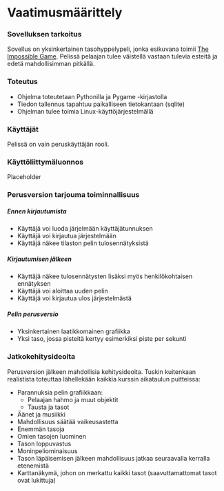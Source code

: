 # Vaatimusmäärittely

### Sovelluksen tarkoitus

Sovellus on yksinkertainen tasohyppelypeli, jonka esikuvana toimii [The Impossible Game](https://impossible.game/). Pelissä pelaajan tulee väistellä vastaan tulevia esteitä ja edetä mahdollisimman pitkällä.

### Toteutus

- Ohjelma toteutetaan Pythonilla ja Pygame -kirjastolla
- Tiedon tallennus tapahtuu paikalliseen tietokantaan (sqlite)
- Ohjelman tulee toimia Linux-käyttöjärjestelmällä

### Käyttäjät

Pelissä on vain peruskäyttäjän rooli.

### Käyttöliittymäluonnos

Placeholder

### Perusversion tarjouma toiminnallisuus

##### Ennen kirjautumista

- Käyttäjä voi luoda järjelmään käyttäjätunnuksen
- Käyttäjä voi kirjautua järjestelmään
- Käyttäjä näkee tilaston pelin tulosennätyksistä

##### Kirjautumisen jälkeen

- Käyttäjä näkee tulosennätysten lisäksi myös henkilökohtaisen ennätyksen
- Käyttäjä voi aloittaa uuden pelin
- Käyttäjä voi kirjautua ulos järjestelmästä

##### Pelin perusversio

- Yksinkertainen laatikkomainen grafiikka
- Yksi taso, jossa pisteitä kertyy esimerkiksi piste per sekunti

### Jatkokehitysideoita
Perusversion jälkeen mahdollisia kehitysideoita. Tuskin kuitenkaan realistista toteuttaa lähellekään kaikkia kurssin aikataulun puitteissa:

- Parannuksia pelin grafiikkaan:
    * Pelaajan hahmo ja muut objektit
    * Tausta ja tasot
- Äänet ja musiikki
- Mahdollisuus säätää vaikeusastetta
- Enemmän tasoja
- Omien tasojen luominen
- Tason loppuvastus
- Moninpeliominaisuus
- Tason läpäisemisen jälkeen mahdollisuus jatkaa seuraavalla kerralla etenemistä
- Karttanäkymä, johon on merkattu kaikki tasot (saavuttamattomat tasot ovat lukittuja)